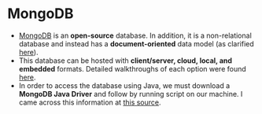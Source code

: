 # MongoDB

* [MongoDB](https://www.mongodb.com/) is an **open-source** database. In addition, it is a non-relational database and instead has a **document-oriented** data model (as clarified [here](https://phoenixnap.com/kb/cassandra-vs-mongodb)).
* This database can be hosted with **client/server, cloud, local, and embedded** formats. Detailed walkthroughs of each option were found [here](https://www.mongodb.com/developer/products/mongodb/5-different-ways-deploy-free-database-mongodb-atlas/).
* In order to access the database using Java, we must download a **MongoDB Java Driver** and follow by running script on our machine. I came across this information at [this source](https://www.mongodb.com/languages/java).
